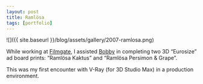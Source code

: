 ```yaml
---
layout: post
title: Ramlösa
tags: [portfolio]
---
```


![]({{ site.baseurl }}/blog/assets/gallery/2007-ramlosa.png)

While working at [Filmgate](http://www.filmgate.se), I assisted [Bobby](http://www.bobby.se) in completing two 3D “Eurosize” ad board prints: “Ramlösa Kaktus” and “Ramlösa Persimon & Grape”.

This was my first encounter with V-Ray (for 3D Studio Max) in a production environment.
